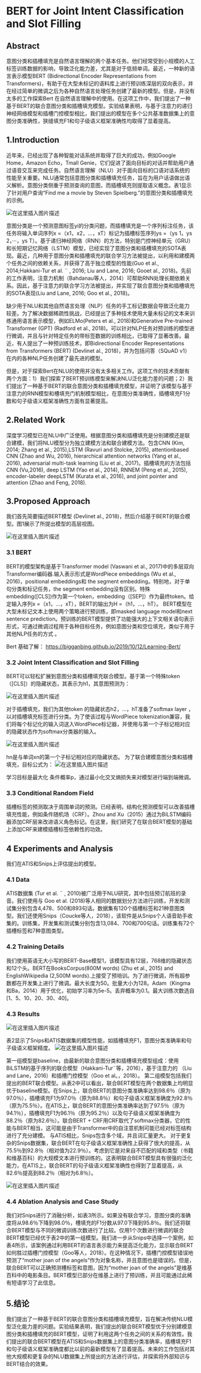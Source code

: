 # BERT for Joint Intent Classification and Slot Filling



## Abstract
意图分类和插槽填充是自然语言理解的两个基本任务。他们经常受到小规模的人工标签训练数据的影响，导致泛化能力差，尤其是对于低频单词。最近，一种新的语言表示模型BERT (Bidirectional Encoder Representations from Transformers)，有助于在大型未标记的语料库上进行预训练深层的双向表示，并在经过简单的微调之后为各种自然语言处理任务创建了最新的模型。但是，并没有太多的工作探索Bert 在自然语言理解中的使用。在这项工作中，我们提出了一种基于BERT的联合意图分类和插槽填充模型。实验结果表明，与基于注意力的递归神经网络模型和插槽门控模型相比，我们提出的模型在多个公共基准数据集上的意图分类准确性，狭缝填充F1和句子级语义框架准确性均取得了显着提高。

## 1.Introduction
近年来，已经出现了各种智能对话系统并取得了巨大的成功，例如Google Home，Amazon Echo，Tmall Genie，它们促进了面向目标的对话并帮助用户通过语音交互来完成任务。自然语言理解（NLU）对于面向目标的口语对话系统的性能至关重要。NLU通常包括意图分类和插槽填充任务，旨在为用户话语做出语义解析。意图分类侧重于预测查询的意图，而插槽填充则提取语义概念。表1显示了针对用户查询“Find me a movie by Steven Spielberg.”的意图分类和插槽填充的示例。


![在这里插入图片描述](imgs/watermark,type_ZmFuZ3poZW5naGVpdGk,shadow_10,text_aHR0cHM6Ly9ibG9nLmNzZG4ubmV0L3FxXzIxNzQ5NDkz,size_16,color_FFFFFF,t_70.png)

意图分类是一个预测意图标签yi的分类问题，而插槽填充是一个序列标注任务，该任务将输入单词序列x =（x1，x2，…，xT）标记为插槽标签序列ys =（ys 1，ys 2，···，ys T）。基于递归神经网络（RNN）的方法，特别是门控神经单元（GRU）和长短期记忆网络（LSTM）模型，已经实现了意图分类和插槽填充的SOTA表现。最近，几种用于意图分类和插槽填充的联合学习方法被提出，以利用和建模两个任务之间的依赖关系，并获得了高于独立模型的性能(Guo et al., 2014;Hakkani-Tur et al. ¨ , 2016; Liu and Lane, 2016; Gooet al., 2018)。先前的工作表明，注意力机制（Bahdanau等人，2014）可帮助RNN处理长期依赖关系。因此，基于注意力的联合学习方法被提出，并实现了联合意图分类和插槽填充的SOTA表现(Liu and Lane, 2016; Goo et al., 2018)。

缺少用于NLU和其他自然语言处理（NLP）任务的手工标记数据会导致泛化能力较差。为了解决数据稀疏性挑战，已经提出了多种技术使用大量未标记的文本来训练通用语言表示模型，例如ELMo(Peters et al., 2018)和Generative Pre-trained Transformer (GPT) (Radford et al., 2018)。可以针对NLP任务对预训练的模型进行微调，并且与针对特定任务的带标签数据的训练相比，已取得了显著改善。最近，有人提出了一种预训练技术，即Bidirectional Encoder Representations from Transformers (BERT) (Devlinet al., 2018)，并为包括问答（SQuAD v1）在内的各种NLP任务创建了最先进的模型。

但是，对于探索Bert在NLU的使用并没有太多相关工作。这项工作的技术贡献有两个方面：1）我们探索了BERT预训练模型来解决NLU泛化能力差的问题；2）我们提出了一种基于BERT的联合意图分类和插槽填充模型，并证明了该模型与基于注意力的RNN模型和槽填充门机制模型相比，在意图分类准确性，插槽填充F1分数和句子级语义框架准确性方面有显著提高。

## 2.Related Work

深度学习模型已在NLU中广泛使用。根据意图分类和插槽填充是分别建模还是联合建模，我们将NLU模型分为独立建模方法和联合建模方法。包含CNN (Kim, 2014; Zhang et al., 2015),LSTM (Ravuri and Stolcke, 2015), attentionbased CNN (Zhao and Wu, 2016), hierarchical
attention networks (Yang et al., 2016), adversarial multi-task learning (Liu et al., 2017)。插槽填充的方法包括CNN (Vu,2016), deep LSTM (Yao et al., 2014), RNNEM (Peng et al., 2015), encoder-labeler deepLSTM (Kurata et al., 2016), and joint pointer and attention (Zhao and Feng, 2018).

## 3.Proposed Approach

我们首先简要描述BERT模型 (Devlinet al., 2018)，然后介绍基于BERT的联合模型。图1展示了所提出模型的高层视图。

![在这里插入图片描述](imgs/watermark,type_ZmFuZ3poZW5naGVpdGk,shadow_10,text_aHR0cHM6Ly9ibG9nLmNzZG4ubmV0L3FxXzIxNzQ5NDkz,size_16,color_FFFFFF,t_70-20200324161124581.png)

### 3.1 BERT
BERT的模型架构是基于Transformer model (Vaswani et al., 2017)中的多层双向Transformer编码器.输入表示形式是WordPiece embeddings (Wu et al., 2016)，positional embeddings和 the segment embedding。特别地，对于单句分类和标记任务，the segment embedding没有区别。特殊embedding([CLS])作为第一个token，embedding（[SEP]）作为最终token。给定输入序列x =（x1，…，xT），BERT的输出为H =（h1，…，hT）。
BERT模型在大型未标记文本上使用两个策略进行预训练，即masked language model和next sentence prediction。预训练的BERT模型提供了功能强大的上下文相关语句表示形式，可通过微调过程用于各种目标任务，例如意图分类和空位填充，类似于用于其他NLP任务的方式 。

Bert 基础了解： https://bigganbing.github.io/2019/10/12/Learning-Bert/


### 3.2 Joint Intent Classification and Slot Filling

BERT可以轻松扩展到意图分类和插槽填充联合模型。基于第一个特殊token（[CLS]）的隐藏状态，其表示为h1，其意图预测为：

![在这里插入图片描述](imgs/20191121203405659.png)

对于插槽填充，我们为其他token 的隐藏状态h2，…，hT准备了softmax layer ，以对插槽填充标签进行分类。为了使该过程与WordPiece tokenization兼容，我们将每个标记化的输入词送入WordPiece标记器，并使用与第一个子标记相对应的隐藏状态作为softmax分类器的输入。

![在这里插入图片描述](imgs/20191121203420800.png)

hn是与单词xn的第一个子标记相对应的隐藏状态。
为了联合建模意图分类和插槽填充，目标公式为：
![在这里插入图片描述](imgs/2019112120345410.png)

学习目标是最大化 条件概率p，通过最小化交叉熵损失来对模型进行端到端微调。

### 3.3 Conditional Random Field
插槽标签的预测取决于周围单词的预测。已经表明，结构化预测模型可以改善插槽填充性能，例如条件随机场（CRF）。Zhou and Xu（2015）通过为BiLSTM编码器添加CRF层来改进语义角色标记。在这里，我们研究了在联合BERT模型的基础上添加CRF来建模插槽标签依赖性的功效。

## 4 Experiments and Analysis
我们在ATIS和Snips上评估提出的模型。
### 4.1 Data
ATIS数据集 (Tur et al. ¨ , 2010)被广泛用于NLU研究，其中包括预订航班的录音。我们使用与 Goo et al. (2018)等人相同的数据划分方法进行训练，开发和测试集分别包含4,478、500和893句话。数据集有120个插槽标签和21种意图类型。我们还使用Snips（Coucke等人，2018），该软件是从Snips个人语音助手收集的。训练集，开发集和测试集分别包含13,084、700和700句话。训练集有72个插槽标签和7种意图类型。

### 4.2 Training Details
我们使用英语无大小写的BERT-Base模型1，该模型具有12层，768维的隐藏状态和12个头。BERT在BooksCorpus(800M words) (Zhu et al., 2015) and EnglishWikipedia (2,500M words).上接受了预培训。为了进行微调，所有超参数都在开发集上进行了微调。最大长度为50。批量大小为128。Adam（Kingma和Ba，2014）用于优化，初始学习率为5e-5。丢弃概率为0.1。最大训练次数选自[1、5、10、20、30、40]。

### 4.3 Results

![在这里插入图片描述](imgs/watermark,type_ZmFuZ3poZW5naGVpdGk,shadow_10,text_aHR0cHM6Ly9ibG9nLmNzZG4ubmV0L3FxXzIxNzQ5NDkz,size_16,color_FFFFFF,t_70-20200324161340594.png)

表2显示了Snips和ATIS数据集的模型性能，如插槽填充F1，意图分类准确率和句子级语义框架精度。
![在这里插入图片描述](imgs/watermark,type_ZmFuZ3poZW5naGVpdGk,shadow_10,text_aHR0cHM6Ly9ibG9nLmNzZG4ubmV0L3FxXzIxNzQ5NDkz,size_16,color_FFFFFF,t_70-20200324161357426.png)

第一组模型是baseline，由最新的联合意图分类和插槽填充模型组成：使用BiLSTM的基于序列的联合模型（Hakkani-Tur¨等，2016），基于注意力的 （Liu and Lane，2016）和插槽门控模型（Goo et al。，2018）。
第二组模型包括我们提出的BERT联合模型。从表2中可以看出，联合BERT模型在两个数据集上均明显优于baseline模型。在Snips上，联合BERT的意图分类准确率达到98.6％（原为97.0％），插槽填充F1为97.0％（原为88.8％）和句子级语义框架准确度为92.8％（原为75.5％）。在ATIS上，联合BERT的意图分类准确率达到了97.5％（原为94.1％），插槽填充F1为96.1％（原为95.2％）以及句子级语义框架准确度为88.2％（原为82.6％）。联合BERT + CRF用CRF取代了softmax分类器，它的性能与BERT相当，这可能是由于Transformer中的自注意机制可能已经对标签结构进行了充分建模。
与ATIS相比，Snips包含多个域，并且词汇量更大。
对于更复杂的Snips数据集，联合BERT在句子级语义框架准确性上获得了很大的提高，从75.5％到92.8％（相对值为22.9％）。考虑到它是对来自不匹配的域和类型（书籍和维基百科）的大规模文本进行预训练的。这表明联合BERT模型具有很强的泛化能力，在ATIS上，联合BERT的句子级语义框架准确性也得到了显着提高，从82.6％提高到88.2％（相对为6.8％）。


![在这里插入图片描述](imgs/watermark,type_ZmFuZ3poZW5naGVpdGk,shadow_10,text_aHR0cHM6Ly9ibG9nLmNzZG4ubmV0L3FxXzIxNzQ5NDkz,size_16,color_FFFFFF,t_70-20200324161418885.png)

### 4.4 Ablation Analysis and Case Study
我们对Snips进行了消融分析，如表3所示。如果没有联合学习，意图分类的准确度将从98.6％下降到98.0％，槽填充的F1分数从97.0下降到95.8％。我们还将联合BERT模型与不同的微调训练次数进行了比较。仅用1个次数进行微调的联合BERT模型已经优于表2中的第一组模型。我们进一步从Snips中选择一个案例，如表4所示，该案例通过利用BERT的语言表示能力来提高泛化能力，显示联合BERT如何胜过插槽门控模型（Goo等人，2018）。在这种情况下，插槽门控模型错误地预测了“mother joan of the angels”作为对象名称，并且意图也是错误的。但是，联合BERT可以正确预测槽标签和意图，因为“mother joan of the angels”是维基百科中的电影条目。BERT模型已部分在维基上进行了预训练，并且可能通过此稀有短语学习了此信息。

## 5.结论
我们提出了一种基于BERT的联合意图分类和插槽填充模型，旨在解决传统NLU模型泛化能力差的问题。实验结果表明，我们提出的联合BERT模型优于分别建模意图分类和插槽填充的BERT模型，证明了利用这两个任务之间的关系的有效性。我们提出的联合BERT模型在ATIS和Snips数据集上的意图分类准确率，插槽填充F1和句子级语义框架准确度都比以前的最新模型有了显着提高。未来的工作包括对其他大规模和更复杂的NLU数据集上所提出的方法进行评估，并探索将外部知识与BERT结合的效果。
